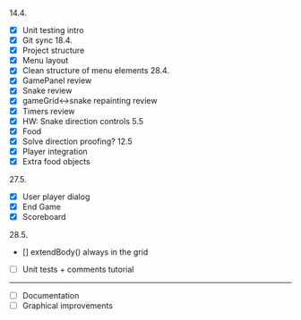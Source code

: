 14.4.
- [x] Unit testing intro
- [x] Git sync
18.4.
- [x] Project structure
- [x] Menu layout
- [x] Clean structure of menu elements
28.4.
- [x] GamePanel review
- [x] Snake review
- [x] gameGrid<->snake repainting review
- [x] Timers review
- [x] HW: Snake direction controls
5.5
- [x] Food
- [x] Solve direction proofing?
12.5
- [x] Player integration
- [x] Extra food objects

27.5.
- [x] User player dialog
- [x] End Game
- [x] Scoreboard

28.5.
- [] extendBody() always in the grid
- [ ] Unit tests + comments tutorial

---
- [ ] Documentation
- [ ] Graphical improvements